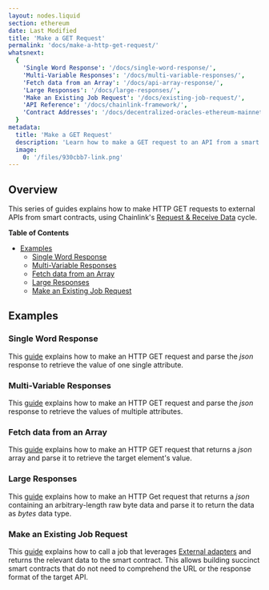 ```yaml
---
layout: nodes.liquid
section: ethereum
date: Last Modified
title: 'Make a GET Request'
permalink: 'docs/make-a-http-get-request/'
whatsnext:
  {
    'Single Word Response': '/docs/single-word-response/',
    'Multi-Variable Responses': '/docs/multi-variable-responses/',
    'Fetch data from an Array': '/docs/api-array-response/',
    'Large Responses': '/docs/large-responses/',
    'Make an Existing Job Request': '/docs/existing-job-request/',
    'API Reference': '/docs/chainlink-framework/',
    'Contract Addresses': '/docs/decentralized-oracles-ethereum-mainnet/',
  }
metadata:
  title: 'Make a GET Request'
  description: 'Learn how to make a GET request to an API from a smart contract, using Chainlink.'
  image:
    0: '/files/930cbb7-link.png'
---
```


## Overview

This series of guides explains how to make HTTP GET requests to external APIs from smart contracts, using Chainlink's [Request & Receive Data](../request-and-receive-data/) cycle.

**Table of Contents**

- [Examples](#examples)
  - [Single Word Response](#single-word-response)
  - [Multi-Variable Responses](#multi-variable-responses)
  - [Fetch data from an Array](#fetch-data-from-an-array)
  - [Large Responses](#large-responses)
  - [Make an Existing Job Request](#make-an-existing-job-request)

## Examples

### Single Word Response

This [guide](/docs/single-word-response/) explains how to make an HTTP GET request and parse the _json_ response to retrieve the value of one single attribute.

### Multi-Variable Responses

This [guide](/docs/multi-variable-responses/) explains how to make an HTTP GET request and parse the _json_ response to retrieve the values of multiple attributes.

### Fetch data from an Array

This [guide](/docs/api-array-response/) explains how to make an HTTP GET request that returns a _json_ array and parse it to retrieve the target element's value.

### Large Responses

This [guide](/docs/large-responses/) explains how to make an HTTP Get request that returns a _json_ containing an arbitrary-length raw byte data and parse it to return the data as _bytes_ data type.

### Make an Existing Job Request

This [guide](/docs/existing-job-request/) explains how to call a job that leverages [External adapters](/docs/external-adapters/) and returns the relevant data to the smart contract. This allows building succinct smart contracts that do not need to comprehend the URL or the response format of the target API.
